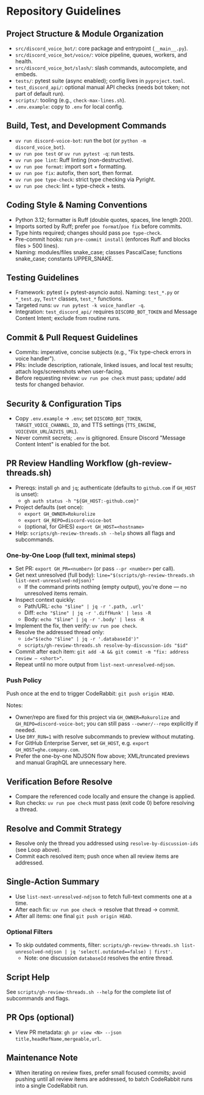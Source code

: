 # Repository Guidelines

## Project Structure & Module Organization
- `src/discord_voice_bot/`: core package and entrypoint (`__main__.py`).
- `src/discord_voice_bot/voice/`: voice pipeline, queues, workers, and health.
- `src/discord_voice_bot/slash/`: slash commands, autocomplete, and embeds.
- `tests/`: pytest suite (async enabled); config lives in `pyproject.toml`.
- `test_discord_api/`: optional manual API checks (needs bot token; not part of default run).
- `scripts/`: tooling (e.g., `check-max-lines.sh`).
- `.env.example`: copy to `.env` for local config.

## Build, Test, and Development Commands
- `uv run discord-voice-bot`: run the bot (or `python -m discord_voice_bot`).
- `uv run poe test` or `uv run pytest -q`: run tests.
- `uv run poe lint`: Ruff linting (non-destructive).
- `uv run poe format`: import sort + formatting.
- `uv run poe fix`: autofix, then sort, then format.
- `uv run poe type-check`: strict type checking via Pyright.
- `uv run poe check`: lint + type-check + tests.

## Coding Style & Naming Conventions
- Python 3.12; formatter is Ruff (double quotes, spaces, line length 200).
- Imports sorted by Ruff; prefer `poe format`/`poe fix` before commits.
- Type hints required; changes should pass `poe type-check`.
- Pre-commit hooks: run `pre-commit install` (enforces Ruff and blocks files > 500 lines).
- Naming: modules/files snake_case; classes PascalCase; functions snake_case; constants UPPER_SNAKE.

## Testing Guidelines
- Framework: pytest (+ pytest-asyncio auto). Naming: `test_*.py` or `*_test.py`, `Test*` classes, `test_*` functions.
- Targeted runs: `uv run pytest -k voice_handler -q`.
- Integration: `test_discord_api/` requires `DISCORD_BOT_TOKEN` and Message Content Intent; exclude from routine runs.

## Commit & Pull Request Guidelines
- Commits: imperative, concise subjects (e.g., "Fix type-check errors in voice handler").
- PRs: include description, rationale, linked issues, and local test results; attach logs/screenshots when user-facing.
- Before requesting review: `uv run poe check` must pass; update/ add tests for changed behavior.

## Security & Configuration Tips
- Copy `.env.example` → `.env`; set `DISCORD_BOT_TOKEN`, `TARGET_VOICE_CHANNEL_ID`, and TTS settings (`TTS_ENGINE`, `VOICEVOX_URL`/`AIVIS_URL`).
- Never commit secrets; `.env` is gitignored. Ensure Discord "Message Content Intent" is enabled for the bot.

## PR Review Handling Workflow (gh-review-threads.sh)
- Prereqs: install `gh` and `jq`; authenticate (defaults to `github.com` if `GH_HOST` is unset):
  - `gh auth status -h "${GH_HOST:-github.com}"`
- Project defaults (set once):
  - `export GH_OWNER=Rokurolize`
  - `export GH_REPO=discord-voice-bot`
  - (optional, for GHES) `export GH_HOST=<hostname>`
- Help: `scripts/gh-review-threads.sh --help` shows all flags and subcommands.

### One-by-One Loop (full text, minimal steps)
- Set PR: `export GH_PR=<number>` (or pass `--pr <number>` per call).
- Get next unresolved (full body): `line="$(scripts/gh-review-threads.sh list-next-unresolved-ndjson)"`
  - If the command prints nothing (empty output), you're done — no unresolved items remain.
- Inspect context quickly:
  - Path/URL: `echo "$line" | jq -r '.path, .url'`
  - Diff: `echo "$line" | jq -r '.diffHunk' | less -R`
  - Body: `echo "$line" | jq -r '.body' | less -R`
- Implement the fix, then verify: `uv run poe check`.
- Resolve the addressed thread only:
  - `id="$(echo "$line" | jq -r '.databaseId')"`
  - `scripts/gh-review-threads.sh resolve-by-discussion-ids "$id"`
- Commit after each item: `git add -A && git commit -m "fix: address review — <short>"`.
- Repeat until no more output from `list-next-unresolved-ndjson`.

### Push Policy
Push once at the end to trigger CodeRabbit: `git push origin HEAD`.

Notes:
- Owner/repo are fixed for this project via `GH_OWNER=Rokurolize` and `GH_REPO=discord-voice-bot`; you can still pass `--owner/--repo` explicitly if needed.
- Use `DRY_RUN=1` with resolve subcommands to preview without mutating.
- For GitHub Enterprise Server, set `GH_HOST`, e.g. `export GH_HOST=ghe.company.com`.
- Prefer the one-by-one NDJSON flow above; XML/truncated previews and manual GraphQL are unnecessary here.

## Verification Before Resolve
- Compare the referenced code locally and ensure the change is applied.
- Run checks: `uv run poe check` must pass (exit code 0) before resolving a thread.

## Resolve and Commit Strategy
- Resolve only the thread you addressed using `resolve-by-discussion-ids` (see Loop above).
- Commit each resolved item; push once when all review items are addressed.

## Single-Action Summary
- Use `list-next-unresolved-ndjson` to fetch full-text comments one at a time.
- After each fix: `uv run poe check` → resolve that thread → commit.
- After all items: one final `git push origin HEAD`.

### Optional Filters
- To skip outdated comments, filter: `scripts/gh-review-threads.sh list-unresolved-ndjson | jq 'select(.outdated==false) | first'`.
  - Note: one discussion `databaseId` resolves the entire thread.

## Script Help
See `scripts/gh-review-threads.sh --help` for the complete list of subcommands and flags.

## PR Ops (optional)
- View PR metadata: `gh pr view <N> --json title,headRefName,mergeable,url`.

## Maintenance Note
- When iterating on review fixes, prefer small focused commits; avoid pushing until all review items are addressed, to batch CodeRabbit runs into a single CodeRabbit run.
